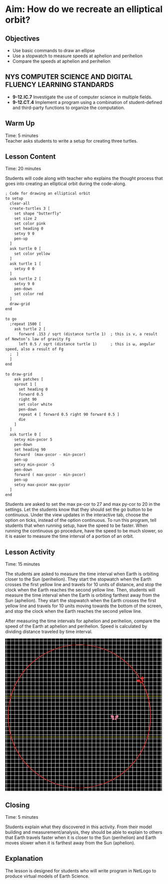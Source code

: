 # Aim: How do we recreate an elliptical orbit?
## Objectives
 * Use basic commands to draw an ellipse
 * Use a stopwatch to measure speeds at aphelion and perihelion
 * Compare the speeds at aphelion and perihelion

## NYS COMPUTER SCIENCE AND DIGITAL FLUENCY LEARNING STANDARDS
 * **9-12.IC.7** Investigate the use of computer science in multiple fields.
 * **9-12.CT.4** Implement a program using a combination of student-defined and third-party functions to  organize the computation.

## Warm Up
Time: 5 minutes  
Teacher asks students to write a setup for creating three turtles.

## Lesson Content
Time: 20 minutes

Students will code along with teacher who explains the thought process that goes
into creating an elliptical orbit during the code-along.

```
; Code for drawing an elliptical orbit
to setup
  clear-all
  create-turtles 3 [
    set shape "butterfly"
    set size 2
    set color pink
    set heading 0
    setxy 9 0
    pen-up
  ]
  ask turtle 0 [
    set color yellow
  ]
  ask turtle 1 [
    setxy 0 0
  ]
  ask turtle 2 [
    setxy 9 0
    pen-down
    set color red
  ]
  draw-grid
end

to go
  ;repeat 1500 [
    ask turtle 2 [
      forward .153 / sqrt (distance turtle 1)  ; this is v, a result of Newton’s law of gravity Fg
      left 0.5 / sqrt (distance turtle 1)      ; this is ⍵, angular speed, also a result of Fg
  ;  ]
  ]
end

to draw-grid
    ask patches [
    sprout 1 [
      set heading 0
      forward 0.5
      right 90
      set color white
      pen-down
      repeat 4 [ forward 0.5 right 90 forward 0.5 ]
      die
    ]
  ]
  ask turtle 0 [
    setxy min-pxcor 5
    pen-down
    set heading 90
    forward  (max-pxcor - min-pxcor)
    pen-up
    setxy min-pxcor -5
    pen-down
    forward ( max-pxcor - min-pxcor)
    pen-up
    setxy max-pxcor max-pycor
  ]
end

```

Students are asked to set the max px-cor to 27 and max py-cor to 20 in the settings.
Let the students know that they should set the go button to be continuous.
Under the view updates in the interactive tab, choose the option on ticks, instead of the option continuous. 
To run this program, tell students that when running setup, have the speed to be faster.
When running the continuous go procedure, have the speed to be much slower, so
it is easier to measure the time interval of a portion of an orbit.


## Lesson Activity  
Time: 15 minutes

The students are asked to measure the time interval when Earth is
orbiting closer to the Sun (perihelion). They start the stopwatch
when the Earth crosses the first yellow line and travels for 10 units
of distance, and stop the clock when the Earth reaches the second yellow line.
Then, students will measure the time interval when the Earth is orbiting
farthest away from the Sun (aphelion). They start the stopwatch
when the Earth crosses the first yellow line and travels for 10 units
moving towards the bottom of the screen, and stop the clock when the
Earth reaches the second yellow line.

After measuring the time intervals for aphelion and perihelion, compare
the speed of the Earth at aphelion and perihelion. Speed is calculated by
dividing distance traveled by time interval.

![pic for elliptical orbit](Les6.png)

## Closing  
Time: 5 minutes  

Students explain what they discovered in this activity. From their model building
and measurement/analysis, they should be able to explain to others that
Earth travels faster when it is closer to the Sun (perihelion) and
Earth moves slower when it is farthest away from the Sun (aphelion).

## Explanation
The lesson is designed for students who will write program in NetLogo to produce
virtual models of Earth Science.
